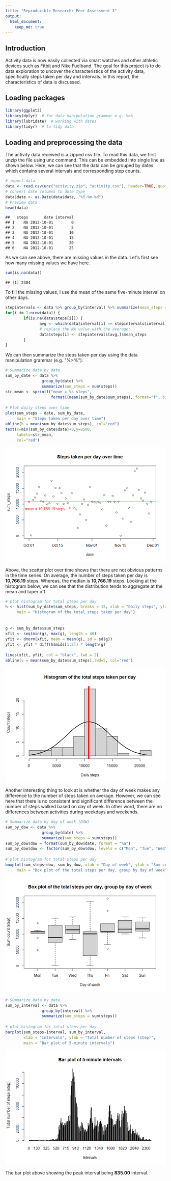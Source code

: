 ```yaml
---
title: "Reproducible Research: Peer Assessment 1"
output: 
  html_document:
    keep_md: true
---
```


## Introduction
Activity data is now easily collected via smart watches and other athletic devices such as Fitbit and Nike Fuelband.
The goal for this project is to do data exploration to uncover the characteristics of the activity data, specifically steps taken per day and intervals. In this report, the characteristics of data is discussed.


## Loading packages

```r
library(ggplot2)
library(dplyr)  # for data manipulation grammar e.g. %>%
library(lubridate)  # working with dates
library(tidyr)  # to tidy data
```


## Loading and preprocessing the data
The activity data received is a zipped csv file. To read this data, we first unzip the file using unz command. 
This can be embedded into single line as shown below. Here, we can see that the data can be grouped by dates which contains several intervals and corresponding step counts. 

```r
# import data 
data <- read.csv(unz("activity.zip", "activity.csv"), header=TRUE, quote="\"", sep=",")
# convert date columns to date type
data$date <- as.Date(data$date, "%Y-%m-%d")
# Preview data
head(data)
```

```
##   steps       date interval
## 1    NA 2012-10-01        0
## 2    NA 2012-10-01        5
## 3    NA 2012-10-01       10
## 4    NA 2012-10-01       15
## 5    NA 2012-10-01       20
## 6    NA 2012-10-01       25
```

As we can see above, there are missing values in the data. Let's first see how many missing values we have here.


```r
sum(is.na(data))
```

```
## [1] 2304
```

To fill the missing values, I use the mean of the same five-minute interval on other days.


```r
stepintervals <- data %>% group_by(interval) %>% summarize(mean_steps = mean(steps, na.rm = TRUE))
for(i in 1:nrow(data)) {
        if(is.na(data$steps[i])) {
               avg <- which(data$interval[i] == stepintervals$interval)
               # replace the NA value with the average:
               data$steps[i] <- stepintervals[avg,]$mean_steps 
        }
}
```

We can then summarize the steps taken per day using the data manipulation grammar (e.g. "%>%"). 


```r
# Summarize data by date
sum_by_date <- data %>% 
                group_by(date) %>% 
                summarize(sum_steps = sum(steps))
str_mean <- sprintf("mean = %s steps", 
                    formatC(mean(sum_by_date$sum_steps), format="f", big.mark=",", digits=2))

# Plot daily steps over time
plot(sum_steps ~ date, sum_by_date, 
     main = "Steps taken per day over time")
abline(h = mean(sum_by_date$sum_steps), col="red")
text(x=min(sum_by_date$date)+8,y=8500,
     labels=str_mean, 
     col="red")
```

![](PA1_template_files/figure-html/unnamed-chunk-5-1.png)<!-- -->

Above, the scatter plot over time shows that there are not obvious patterns in the time series. On average, the number of steps taken per day is **10,766.19** steps.
Whereas, the median is **10,766.19** steps. 
Looking at the histogram below, we can see that the distribution tends to aggregate at the mean and taper off. 


```r
# plot histogram for total steps per day
h <- hist(sum_by_date$sum_steps, breaks = 15, xlab = "Daily steps", ylab = "Count (step)", 
     main = "Histogram of the total steps taken per day")


g <- sum_by_date$sum_steps
xfit <- seq(min(g), max(g), length = 40) 
yfit <- dnorm(xfit, mean = mean(g), sd = sd(g)) 
yfit <- yfit * diff(h$mids[1:2]) * length(g) 

lines(xfit, yfit, col = "black", lwd = 2)
abline(v = mean(sum_by_date$sum_steps),lwd=5, col="red")
```

![](PA1_template_files/figure-html/unnamed-chunk-6-1.png)<!-- -->

Another interesting thing to look at is whether the day of week makes any difference to the number of steps taken on average. 
However, we can see here that there is no consistent and significant difference between the number of steps walked based on day of week.
In other word, there are no differences between activities during weekdays and weekends.


```r
# Summarize data by day of week (DOW)
sum_by_dow <- data %>% 
                group_by(date) %>% 
                summarize(sum_steps = sum(steps))
sum_by_dow$dow = format(sum_by_dow$date, format = "%a")
sum_by_dow$dow <- factor(sum_by_dow$dow, levels = c("Mon", "Tue", "Wed", "Thu", "Fri", "Sat", "Sun"))

# plot histogram for total steps per day
boxplot(sum_steps~dow, sum_by_dow, xlab = "Day of week", ylab = "Sum count (step)", 
     main = "Box plot of the total steps per day, group by day of week")
```

![](PA1_template_files/figure-html/unnamed-chunk-7-1.png)<!-- -->



```r
# Summarize data by date
sum_by_interval <- data %>% 
                group_by(interval) %>% 
                summarize(sum_steps = sum(steps))

# plot histogram for total steps per day
barplot(sum_steps~interval, sum_by_interval, 
        xlab = "Intervals", ylab = "Total number of steps (step)", 
        main = "Bar plot of 5-minute intervals")
```

![](PA1_template_files/figure-html/unnamed-chunk-8-1.png)<!-- -->

The bar plot above showing the peak interval being **835.00** interval.


